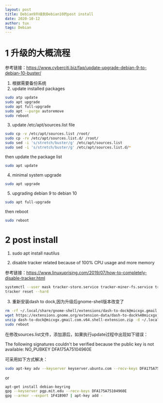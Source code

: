 ```yaml
---
layout: post
title: Debian9升级到Debian10的post install
date: 2020-10-12
author: tux
tags: Debian
---
```


# 1 升级的大概流程

参考链接：https://www.cyberciti.biz/faq/update-upgrade-debian-9-to-debian-10-buster/

1. 根据需要备份系统
2. update installed packages

```bash
sudo atp update
sudo apt upgrade
sudo apt full-upgrade
sudo apt --purge autoremove
sudo reboot
```

3. update /etc/apt/sources.list file

```bash
sudo cp -v /etc/apt/sources.list /root/
sudo cp -rv /etc/apt/sources.list.d/ /root/
sudo sed -i 's/stretch/buster/g' /etc/apt/sources.list
sudo sed -i 's/stretch/buster/g' /etc/apt/sources.list.d/*
```

then update the package list

```bash
sudo apt update
```
4. minimal system upgrade

```bash
sudo apt upgrade
```

5. upgrading debian 9 to debian 10

```bash
sudo apt full-upgrade
```

then reboot

```bash
sudo reboot
```

# 2 post install

1. sudo apt install nautilus

2. disable tracker related because of 100% CPU usage and more memory

参考链接：https://www.linuxuprising.com/2019/07/how-to-completely-disable-tracker.html

```bash
systemctl --user mask tracker-store.service tracker-miner-fs.service tracker-miner-rss.service tracker-extract.service tracker-miner-apps.service tracker-writeback.service
tracker reset --hard
```

3. 重新安装dash to dock,因为升级后gnome-shell版本改变了

```bash
rm -rf ~/.local/share/gnome-shell/extensions/dash-to-dock@micxgx.gmail.com/*
wget https://extensions.gnome.org/extension-data/dash-to-dock%40micxgx.gmail.com.v64.shell-extension.zip
unzip dash-to-dock@micxgx.gmail.com.v64.shell-extension.zip -d ~/.local/share/gnome-shell/extensions/dash-to-dock@micxgx.gmail.com/
sudo reboot
```

在修改sources.list文件，添加源后，如果执行update过程中出现如下错误：

The following signatures couldn't be verified because the public key is not available: NO_PUBKEY DFA175A75104960E

可采用如下方式解决：

```bash
sudo apt-key adv --keyserver keyserver.ubuntu.com --recv-keys DFA175A75104960E
```

or

```bash
apt-get install debian-keyring
gpg --keyserver pgp.mit.edu --recv-keys DFA175A75104960E
gpg --armor --export 1F41B907 | apt-key add -
```
